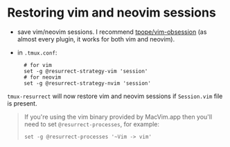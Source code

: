 # Restoring vim and neovim sessions

- save vim/neovim sessions. I recommend
  [tpope/vim-obsession](https://github.com/tpope/vim-obsession) (as almost every
  plugin, it works for both vim and neovim).
- in `.tmux.conf`:

        # for vim
        set -g @resurrect-strategy-vim 'session'
        # for neovim
        set -g @resurrect-strategy-nvim 'session'

`tmux-resurrect` will now restore vim and neovim sessions if `Session.vim` file
is present.

> If you're using the vim binary provided by MacVim.app then you'll need to set `@resurrect-processes`, for example:
> ```
> set -g @resurrect-processes '~Vim -> vim'
> ```
